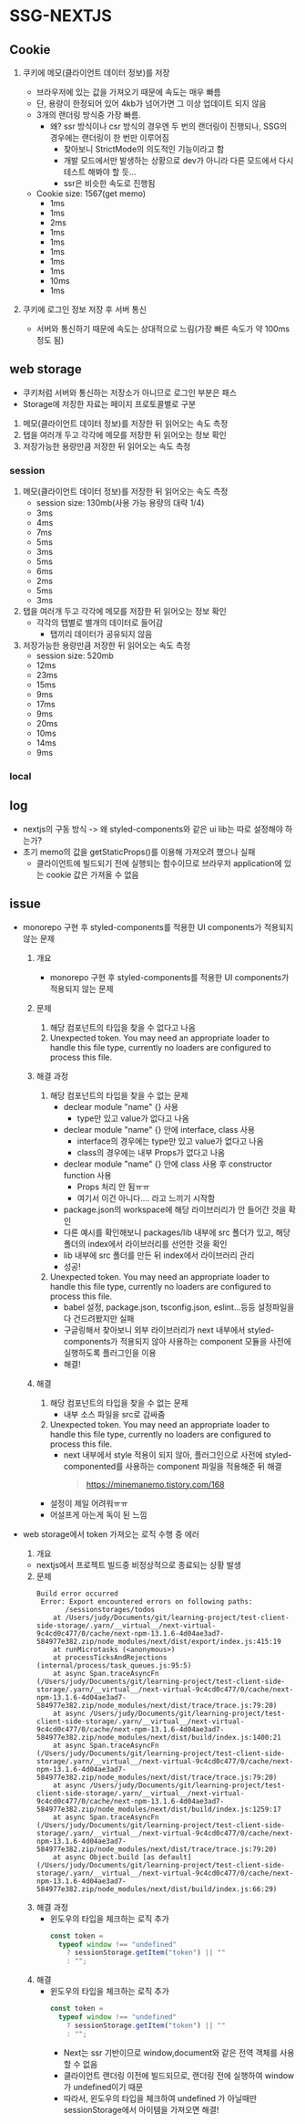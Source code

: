 # SSG-NEXTJS

## Cookie

1. 쿠키에 메모(클라이언트 데이터 정보)를 저장

   - 브라우저에 있는 값을 가져오기 때문에 속도는 매우 빠름
   - 단, 용량이 한정되어 있어 4kb가 넘어가면 그 이상 업데이트 되지 않음
   - 3개의 랜더링 방식중 가장 빠름.
     - 왜? ssr 방식이나 csr 방식의 경우엔 두 번의 랜더링이 진행되나, SSG의 경우에는 랜더링이 한 번만 이루어짐
       - 찾아보니 StrictMode의 의도적인 기능이라고 함
       - 개발 모드에서만 발생하는 상황으로 dev가 아니라 다른 모드에서 다시 테스트 해봐야 할 듯...
       - ssr은 비슷한 속도로 진행됨
   - Cookie size: 1567(get memo)
     - 1ms
     - 1ms
     - 2ms
     - 1ms
     - 1ms
     - 1ms
     - 1ms
     - 1ms
     - 10ms
     - 1ms

2. 쿠키에 로그인 정보 저장 후 서버 통신
   - 서버와 통신하기 때문에 속도는 상대적으로 느림(가장 빠른 속도가 약 100ms정도 됨)

## web storage

- 쿠키처럼 서버와 통신하는 저장소가 아니므로 로그인 부분은 패스
- Storage에 저장한 자료는 페이지 프로토콜별로 구분

1. 메모(클라이언트 데이터 정보)를 저장한 뒤 읽어오는 속도 측정
2. 탭을 여러개 두고 각각에 메모를 저장한 뒤 읽어오는 정보 확인
3. 저장가능한 용량만큼 저장한 뒤 읽어오는 속도 측정

### session

1. 메모(클라이언트 데이터 정보)를 저장한 뒤 읽어오는 속도 측정
   - session size: 130mb(사용 가능 용량의 대략 1/4)
   - 3ms
   - 4ms
   - 7ms
   - 5ms
   - 3ms
   - 5ms
   - 6ms
   - 2ms
   - 5ms
   - 3ms
2. 탭을 여러개 두고 각각에 메모를 저장한 뒤 읽어오는 정보 확인
   - 각각의 탭별로 별개의 데이터로 들어감
     - 탭끼리 데이터가 공유되지 않음
3. 저장가능한 용량만큼 저장한 뒤 읽어오는 속도 측정
   - session size: 520mb
   - 12ms
   - 23ms
   - 15ms
   - 9ms
   - 17ms
   - 9ms
   - 20ms
   - 10ms
   - 14ms
   - 9ms

### local

## log

- nextjs의 구동 방식 -> 왜 styled-components와 같은 ui lib는 따로 설정해야 하는가?
- 초기 memo의 값을 getStaticProps()를 이용해 가져오려 했으나 실패
  - 클라이언트에 빌드되기 전에 실행되는 함수이므로 브라우저 application에 있는 cookie 값은 가져올 수 없음

## issue

- monorepo 구현 후 styled-components를 적용한 UI components가 적용되지 않는 문제

  1. 개요
     - monorepo 구현 후 styled-components를 적용한 UI components가 적용되지 않는 문제
  2. 문제
     1. 해당 컴포넌트의 타입을 찾을 수 없다고 나옴
     2. Unexpected token. You may need an appropriate loader to handle this file type, currently no loaders are configured to process this file.
  3. 해결 과정
     1. 해당 컴포넌트의 타입을 찾을 수 없는 문제
        - declear module "name" {} 사용
          - type만 있고 value가 없다고 나옴
        - declear module "name" {} 안에 interface, class 사용
          - interface의 경우에는 type만 있고 value가 없다고 나옴
          - class의 경우에는 내부 Props가 없다고 나옴
        - declear module "name" {} 안에 class 사용 후 constructor function 사용
          - Props 처리 안 됨ㅠㅠ
          - 여기서 이건 아니다.... 라고 느끼기 시작함
        - package.json의 workspace에 해당 라이브러리가 안 들어간 것을 확인
        - 다른 예시를 확인해보니 packages/lib 내부에 src 폴더가 있고, 해당 폴더의 index에서 라이브러리를 선언한 것을 확인
        - lib 내부에 src 폴더를 만든 뒤 index에서 라이브러리 관리
        - 성공!
     2. Unexpected token. You may need an appropriate loader to handle this file type, currently no loaders are configured to process this file.
        - babel 설정, package.json, tsconfig.json, eslint...등등 설정파일을 다 건드려봤지만 실패
        - 구글링해서 찾아보니 외부 라이브러리가 next 내부에서 styled-components가 적용되지 않아 사용하는 component 모듈을 사전에 실행하도록 플러그인을 이용
        - 해결!
  4. 해결

     1. 해당 컴포넌트의 타입을 찾을 수 없는 문제
        - 내부 소스 파일을 src로 감싸줌
     2. Unexpected token. You may need an appropriate loader to handle this file type, currently no loaders are configured to process this file.
        - next 내부에서 style 적용이 되지 않아, 플러그인으로 사전에 styled-componented를 사용하는 component 파일을 적용해준 뒤 해결
          > https://minemanemo.tistory.com/168

     - 설정이 제일 어려워ㅠㅠ
     - 어설프게 아는게 독이 된 느낌

- web storage에서 token 가져오는 로직 수행 중 에러
  1.  개요
  - nextjs에서 프로젝트 빌드중 비정상적으로 종료되는 상황 발생
  2. 문제
     ```
     Build error occurred
      Error: Export encountered errors on following paths:
            /sessionstorages/todos
         at /Users/judy/Documents/git/learning-project/test-client-side-storage/.yarn/__virtual__/next-virtual-9c4cd0c477/0/cache/next-npm-13.1.6-4d04ae3ad7-584977e382.zip/node_modules/next/dist/export/index.js:415:19
         at runMicrotasks (<anonymous>)
         at processTicksAndRejections (internal/process/task_queues.js:95:5)
         at async Span.traceAsyncFn (/Users/judy/Documents/git/learning-project/test-client-side-storage/.yarn/__virtual__/next-virtual-9c4cd0c477/0/cache/next-npm-13.1.6-4d04ae3ad7-584977e382.zip/node_modules/next/dist/trace/trace.js:79:20)
         at async /Users/judy/Documents/git/learning-project/test-client-side-storage/.yarn/__virtual__/next-virtual-9c4cd0c477/0/cache/next-npm-13.1.6-4d04ae3ad7-584977e382.zip/node_modules/next/dist/build/index.js:1400:21
         at async Span.traceAsyncFn (/Users/judy/Documents/git/learning-project/test-client-side-storage/.yarn/__virtual__/next-virtual-9c4cd0c477/0/cache/next-npm-13.1.6-4d04ae3ad7-584977e382.zip/node_modules/next/dist/trace/trace.js:79:20)
         at async /Users/judy/Documents/git/learning-project/test-client-side-storage/.yarn/__virtual__/next-virtual-9c4cd0c477/0/cache/next-npm-13.1.6-4d04ae3ad7-584977e382.zip/node_modules/next/dist/build/index.js:1259:17
         at async Span.traceAsyncFn (/Users/judy/Documents/git/learning-project/test-client-side-storage/.yarn/__virtual__/next-virtual-9c4cd0c477/0/cache/next-npm-13.1.6-4d04ae3ad7-584977e382.zip/node_modules/next/dist/trace/trace.js:79:20)
         at async Object.build [as default] (/Users/judy/Documents/git/learning-project/test-client-side-storage/.yarn/__virtual__/next-virtual-9c4cd0c477/0/cache/next-npm-13.1.6-4d04ae3ad7-584977e382.zip/node_modules/next/dist/build/index.js:66:29)
     ```
  3. 해결 과정
     - 윈도우의 타입을 체크하는 로직 추가
       ```javascript
       const token =
         typeof window !== "undefined"
           ? sessionStorage.getItem("token") || ""
           : "";
       ```
  4. 해결
     - 윈도우의 타입을 체크하는 로직 추가
       ```javascript
       const token =
         typeof window !== "undefined"
           ? sessionStorage.getItem("token") || ""
           : "";
       ```
       - Next는 ssr 기반이므로 window,document와 같은 전역 객체를 사용할 수 없음
       - 클라이언트 랜더링 이전에 빌드되므로, 랜더링 전에 실행하여 window가 undefined이기 때문
       - 따라서, 윈도우의 타입을 체크하여 undefined 가 아닐때만 sessionStorage에서 아이템을 가져오면 해결!
